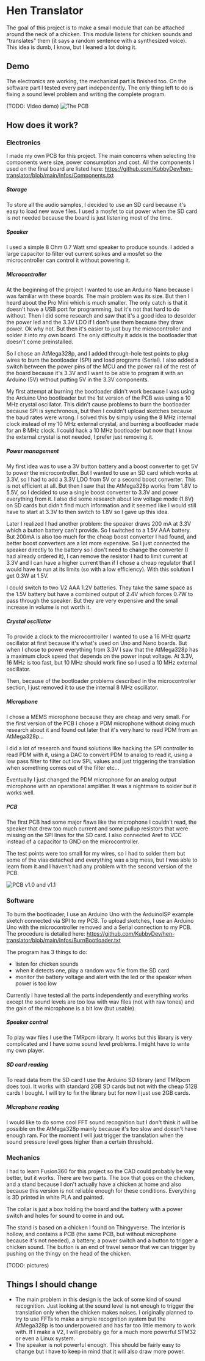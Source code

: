 # Hen Translator

The goal of this project is to make a small module that can be attached around the neck of a chicken. This module listens for chicken sounds and "translates" them (it says a random sentence with a synthesized voice).
This idea is dumb, I know, but I leaned a lot doing it.

## Demo

The electronics are working, the mechanical part is finished too. On the software part I tested every part independently. The only thing left to do is fixing a sound level problem and writing the complete program.

(TODO: Video demo)
![The PCB](https://i.imgur.com/riOErjP.jpg)

## How does it work?

### Electronics

I made my own PCB for this project. The main concerns when selecting the components were size, power consumption and cost.
All the components I used on the final board are listed here:
<https://github.com/KubbyDev/hen-translator/blob/main/Infos/Components.txt>

##### Storage

To store all the audio samples, I decided to use an SD card because it's easy to load new wave files. I used a mosfet to cut power when the SD card is not needed because the board is just listening most of the time.

##### Speaker

I used a simple 8 Ohm 0.7 Watt smd speaker to produce sounds. I added a large capacitor to filter out current spikes and a mosfet so the microcontroller can control it without powering it.

##### Microcontroller

At the beginning of the project I wanted to use an Arduino Nano because I was familiar with these boards. The main problem was its size. But then I heard about the Pro Mini which is much smaller. The only catch is that it doesn't have a USB port for programming, but it's not that hard to do without. Then I did some research and saw that it's a good idea to desolder the power led and the 3.3V LDO if I don't use them because they draw power. Ok why not. But then it's easier to just buy the microcontroller and solder it into my own board. The only difficulty it adds is the bootloader that doesn't come preinstalled.

So I chose an AtMega328p, and I added through-hole test points to plug wires to burn the bootloader (SPI) and load programs (Serial). I also added a switch between the power pins of the MCU and the power rail of the rest of the board because it's 3.3V and I want to be able to program it with an Arduino (5V) without putting 5V in the 3.3V components.

My first attempt at burning the bootloader didn't work because I was using the Arduino Uno bootloader but the 1st version of the PCB was using a 10 MHz crystal oscillator. This didn't cause problems to burn the bootloader because SPI is synchronous, but then I couldn't upload sketches because the baud rates were wrong. I solved this by simply using the 8 MHz internal clock instead of my 10 MHz external crystal, and burning a bootloader made for an 8 MHz clock. I could hack a 10 MHz bootloader but now that I know the external crystal is not needed, I prefer just removing it.

##### Power management

My first idea was to use a 3V button battery and a boost converter to get 5V to power the microcontroller. But I wanted to use an SD card which works at 3.3V, so I had to add a 3.3V LDO from 5V or a second boost converter. This is not efficient at all.
But then I saw that the AtMega328p works from 1.8V to 5.5V, so I decided to use a single boost converter to 3.3V and power everything from it. I also did some research about low voltage mode (1.8V) on SD cards but didn't find much information and it seemed like I would still have to start at 3.3V to then switch to 1.8V so I gave up this idea.

Later I realized I had another problem: the speaker draws 200 mA at 3.3V which a button battery can't provide. So I switched to a 1.5V AAA battery. But 200mA is also too much for the cheap boost converter I had found, and better boost converters are a lot more expensive. So I just connected the speaker directly to the battery so I don't need to change the converter (I had already ordered it), I can remove the resistor I had to limit current at 3.3V and I can have a higher current than if I chose a cheap regulator that I would have to run at its limits (so with a low efficiency). With this solution I get 0.3W at 1.5V.

I could switch to two 1/2 AAA 1.2V batteries. They take the same space as the 1.5V battery but have a combined output of 2.4V which forces 0.7W to pass through the speaker. But they are very expensive and the small increase in volume is not worth it.

##### Crystal oscillator

To provide a clock to the microcontroller I wanted to use a 16 MHz quartz oscillator at first because it's what's used on Uno and Nano boards. But when I chose to power everything from 3.3V I saw that the AtMega328p has a maximum clock speed that depends on the power input voltage. At 3.3V, 16 MHz is too fast, but 10 MHz should work fine so I used a 10 MHz external oscillator.

Then, because of the bootloader problems described in the microcontroller section, I just removed it to use the internal 8 MHz oscillator.

##### Microphone

I chose a MEMS microphone because they are cheap and very small. For the first version of the PCB I chose a PDM microphone without doing much research about it and found out later that it's very hard to read PDM from an AtMega328p...

I did a lot of research and found solutions like hacking the SPI controller to read PDM with it, using a DAC to convert PDM to analog to read it, using a low pass filter to filter out low SPL values and just triggering the translation when something comes out of the filter etc...

Eventually I just changed the PDM microphone for an analog output microphone with an operational amplifier. It was a nightmare to solder but it works well.

##### PCB

The first PCB had some major flaws like the microphone I couldn't read, the speaker that drew too much current and some pullup resistors that were missing on the SPI lines for the SD card. I also connected Aref to VCC instead of a capacitor to GND on the microcontroller.

The test points were too small for my wires, so I had to solder them but some of the vias detached and everything was a big mess, but I was able to learn from it and I haven't had any problem with the second version of the PCB.

![PCB v1.0 and v1.1](https://i.imgur.com/dqPRT7o.jpg)

### Software

To burn the bootloader, I use an Arduino Uno with the ArduinoISP example sketch connected via SPI to my PCB. To upload sketches, I use an Arduino Uno with the microcontroller removed and a Serial connection to my PCB. The procedure is detailed here:
<https://github.com/KubbyDev/hen-translator/blob/main/Infos/BurnBootloader.txt>

The program has 3 things to do:

- listen for chicken sounds
- when it detects one, play a random wav file from the SD card
- monitor the battery voltage and alert with the led or the speaker when power is too low

Currently I have tested all the parts independently and everything works except the sound levels are too low with wav files (not with raw tones) and the gain of the microphone is a bit low (but usable).

##### Speaker control

To play wav files I use the TMRpcm library. It works but this library is very complicated and I have some sound level problems. I might have to write my own player.

##### SD card reading

To read data from the SD card I use the Arduino SD library (and TMRpcm does too). It works with standard 2GB SD cards but not with the cheap 512B cards I bought. I will try to fix the library but for now I just use 2GB cards.

##### Microphone reading

I would like to do some cool FFT sound recognition but I don't think it will be possible on the AtMega328p mainly because it's too slow and doesn't have enough ram.
For the moment I will just trigger the translation when the sound pressure level goes higher than a certain threshold.

### Mechanics

I had to learn Fusion360 for this project so the CAD could probably be way better, but it works.
There are two parts. The box that goes on the chicken, and a stand because I don't actually have a chicken at home and also because this version is not reliable enough for these conditions.
Everything is 3D printed in white PLA and painted.

The collar is just a box holding the board and the battery with a power switch and holes for sound to come in and out.

The stand is based on a chicken I found on Thingyverse. The interior is hollow, and contains a PCB (the same PCB, but without microphone because it's not needed), a battery, a power switch and a button to trigger a chicken sound. The button is an end of travel sensor that we can trigger by pushing on the thingy on the head of the chicken.

(TODO: pictures)

## Things I should change

- The main problem in this design is the lack of some kind of sound recognition. Just looking at the sound level is not enough to trigger the translation only when the chicken makes noises. I originally planned to try to use FFTs to make a simple recognition system but the AtMega328p is too underpowered and has far too little memory to work with. If I make a V2, I will probably go for a much more powerful STM32 or even a Linux system.
- The speaker is not powerful enough. This should be fairly easy to change but I have to keep in mind that it will also draw more power.

